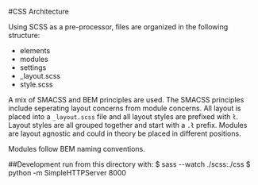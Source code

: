 #CSS Architecture

Using SCSS as a pre-processor, files are organized in the following structure:

- elements
- modules
- settings
- _layout.scss
- style.scss

A mix of SMACSS and BEM principles are used. The SMACSS principles include seperating layout concerns from module concerns. All layout is placed into a  `_layout.scss` file and all layout styles are prefixed with `ł`. Layout styles are all grouped together and start with a `.ł` prefix. Modules are layout agnostic and could in theory be placed in different positions.

Modules follow BEM naming conventions.


##Development
run from this directory with:
$ sass --watch ./scss:./css
$ python -m SimpleHTTPServer 8000
